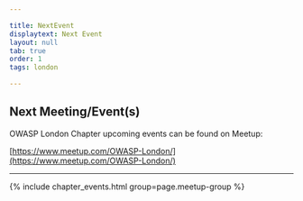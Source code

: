 ```yaml
---

title: NextEvent
displaytext: Next Event
layout: null
tab: true
order: 1
tags: london

---
```


## Next Meeting/Event(s)

OWASP London Chapter upcoming events can be found on Meetup:

[https://www.meetup.com/OWASP-London/](https://www.meetup.com/OWASP-London/)

---


{% include chapter_events.html group=page.meetup-group %}
